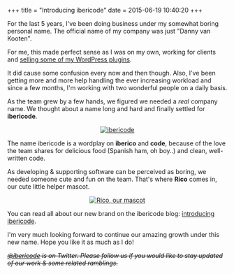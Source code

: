 +++
title = "Introducing ibericode"
date = 2015-06-19 10:40:20
+++

For the last 5 years, I've been doing business under my somewhat boring personal name.  The official name of my company was just "Danny van Kooten".

For me, this made perfect sense as I was on my own, working for clients and [selling some of my WordPress plugins](https://www.dannyvankooten.com/wordpress-plugins/).

It did cause some confusion every now and then though. Also, I've been getting more and more help handling the ever increasing workload and since a few months, I'm working with two wonderful people on a daily basis.

As the team grew by a few hands, we figured we needed a _real_ company name. We thought about a name long and hard and finally settled for **ibericode**.


<center>
<a href="https://www.ibericode.com/">
<img src="https://res.cloudinary.com/dannyvankooten/image/upload/c_scale,w_400/v1434710383/logo_jbnogj.png" alt="ibericode" />
</a>
</center>


The name ibericode is a wordplay on **iberico** and **code**, because of the love the team shares for delicious food (Spanish ham, oh boy..) and clean, well-written code.

As developing & supporting software can be perceived as boring, we needed someone cute and fun on the team. That's where **Rico** comes in, our cute little helper mascot.

<center>
<a href="https://www.ibericode.com/">
<img src="https://res.cloudinary.com/dannyvankooten/image/upload/c_scale,w_200/v1434709015/mail_1_m3tyx2.png" alt="Rico, our mascot" />
</a>
</center>

You can read all about our new brand on the ibericode blog: [introducing ibericode](https://www.ibericode.com/2015/welcome-to-ibericode/).

I'm very much looking forward to continue our amazing growth under this new name. Hope you like it as much as I do!

~~_[@ibericode](https://twitter.com/ibericode) is on Twitter. Please follow us if you would like to stay updated of our work & some related ramblings._~~





